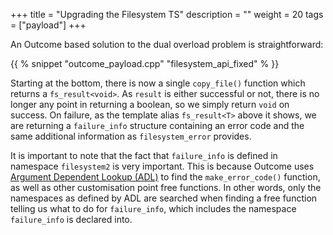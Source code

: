 +++
title = "Upgrading the Filesystem TS"
description = ""
weight = 20
tags = ["payload"]
+++

An Outcome based solution to the dual overload problem is straightforward:

{{ % snippet "outcome_payload.cpp" "filesystem_api_fixed" % }}

Starting at the bottom, there is now a single `copy_file()` function which returns a `fs_result<void>`.
As `result` is either successful or not, there is no longer any point in returning a boolean, so we
simply return `void` on success. On failure, as the template alias `fs_result<T>` above it shows,
we are returning a `failure_info` structure containing an error code and the same additional information
as `filesystem_error` provides.

It is important to note that the fact that `failure_info` is defined in namespace `filesystem2` is very
important. This is because Outcome uses [Argument Dependent Lookup (ADL)](http://en.cppreference.com/w/cpp/language/adl)
to find the `make_error_code()`
function, as well as other customisation point free functions. In other words, only the namespaces as
defined by ADL are searched when finding a free function telling us what to do for `failure_info`,
which includes the namespace `failure_info` is declared into.
